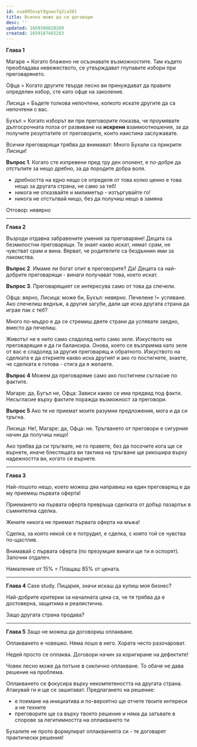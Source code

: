 ```yaml
---
id: xua895ovpt9guws7q3ia36l
title: Всичко може да се договори
desc: ''
updated: 1659386028269
created: 1659187465283
---
```


**Глава 1**

Магаре = Когато блажено не осъзнавате възможностите. Там където преобладава невежеството, се утвърждават глупавите избори при преговарянето.

Офца =  Когато другите твърде лесно ви принуждават да правите определен избор, сте като офце на заколение.

Лисица = Бъдете толкова непочтени, колкото искате другите да са непочтени с вас.

Бухъл = Когато изборът ви при преговорите показва, че проумявате дългосрочната полза от развиване на **искрени** взаимоотношения, за да получите резултатите от преговорите, които наистина заслужавате.

Всички преговарящи трябва да внимават: Много Бухали са прикрити Лисици!


**Въпрос 1**. Когато сте изпревени пред тру ден опонент, е по-добре да отстъпите за нещо дребно, за да породите добра воля.
- дребността на едно нещо се определя от това колко ценно е това нещо за другата страна, не само за теб!
- никога не отказвайте и милиметър - изтъргувайте го!
- никога не отстъпвай нищо, без да получиш нещо в замяна

Отговор: невярно

---
**Глава 2**

Възроди отдавна забравените умения за преговаряне! Децата са безмилостни преговарящи. Те знаят какво искат, нямат срам,
не чувстват срам и вина. Вярват, че родителите са бездъннин ями за лакомства.


**Въпрос 2**. Имаме ли богат опит в преговорите? Да! Децата са най-добрите преговарящи - винаги получават това, което искат.

**Въпрос 3**. Преговарящият се интересува само от това да спечели.

Офца: вярно, Лисица: може би, Бухъл: невярно. Печелене != успяване. Ако спечелиш веднъж, а другия загуби, дали ще иска
другата страна да играе пак с теб?

Много по-мъдро е да се стремиш двете страни да успявате заедно, вместо да печелиш.

Животът не е нито само сладолед нито само зеле. Изкуството на преговарящия е да ги балансира. Онова, което се възприема
като зеле от вас е сладолед за другия преговарящ и обратното. Изкуството на сделката е да откриете какво иска другият и ако го постигнете, знаете, че сделката е готова - стига да я желаете.

**Въпрос 4** Можем да преговаряме само ако постигнем съгласие по фактите.

Магаре: да, Бугъл не, Офца: Зависи какво се има предвид под факти. Несъгласие върху фактите поражда възможност за преговори.


**Въпрос 5** Ако те не приемат моите разумни предложения, мога и да си тръгна.

Лисица: Не!, Магаре: да, Офца: не. Тръгването от преговори е сигурния начин да получиш нищо!

Ако трябва да си тръгвате, не го правете, без да посочите кога ще се върнете, иначе блестящата ви тактика на тръгване ще
рикошира върху надежността ви, когато се върнете.


---
**Глава 3**

Най-лошото нещо, което можеш дяа направиш на един преговарящ е да му приемеш първата оферта!

Приемането на първата оферта превръща сделката от добър пазарлък в съмнителна сделка.

Жените никога не приемат първата оферта на мъжа!

Сделка, за която някой се е потрудил, е сделка, с която той се чувства по-щастлив.

Внимавай с първата оферта (по презумция винаги ще ти я оспорят). Започни отдалеч.

Намаление от 15% = Плащаш 85% от цената.

---
**Глава 4** Case study. Пицария, значи искаш да купиш моя бизнес?

Най-добрите критерии за началната цена са, че тя трябва да е достоверна, защитима и реалистична.

Защо другата страна продава?

---

**Глава 5** Защо не можеш да договориш оплакване.

Оплакването е човешко. Няма лошо в него. Хората често разочароват.

Недей просто се оплаква. Договори начин за коригиране на дефектите!

Човек лесно може да потъне в сиклично оплакване. То обаче не дава решение на проблема.

Оплакването се фокусира върху некомпетеността на другата страна. Атакувай ги и ще се зашитават. Предлагането на решение:

- е поемане на инициатива и по-вероятно ще отчете твоите интереси а не техните
- преговорите ще са върху твоето решение и няма да затъвате в спорове за легитимността на оплакването ти

Бухалите не прото формулират оплакванията си - те договарят практически решения!                       
